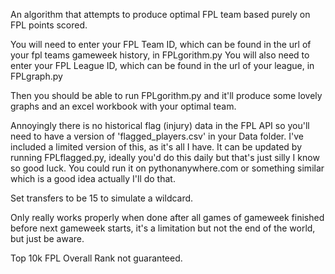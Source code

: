An algorithm that attempts to produce optimal FPL team based purely on FPL points scored.

You will need to enter your FPL Team ID, which can be found in the url of your fpl teams gameweek history, in FPLgorithm.py
You will also need to enter your FPL League ID, which can be found in the url of your league, in FPLgraph.py

Then you should be able to run FPLgorithm.py and it'll produce some lovely graphs and an excel workbook with your optimal team.

Annoyingly there is no historical flag (injury) data in the FPL API so you'll need to have a version of 'flagged_players.csv' in your Data folder. I've included a limited version of this, as it's all I have. It can be updated by running  FPLflagged.py, ideally you'd do this daily but that's just silly I know so good luck. You could run it on pythonanywhere.com or something similar which is a good idea actually I'll do that.

Set transfers to be 15 to simulate a wildcard.

Only really works properly when done after all games of gameweek finished before next gameweek starts, it's a limitation but not the end of the world, but just be aware.

Top 10k FPL Overall Rank not guaranteed.
